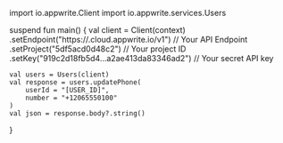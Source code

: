 import io.appwrite.Client
import io.appwrite.services.Users

suspend fun main() {
    val client = Client(context)
      .setEndpoint("https://<REGION>.cloud.appwrite.io/v1") // Your API Endpoint
      .setProject("5df5acd0d48c2") // Your project ID
      .setKey("919c2d18fb5d4...a2ae413da83346ad2") // Your secret API key

    val users = Users(client)
    val response = users.updatePhone(
        userId = "[USER_ID]",
        number = "+12065550100"
    )
    val json = response.body?.string()
}